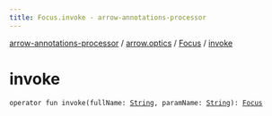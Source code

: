 ```yaml
---
title: Focus.invoke - arrow-annotations-processor
---
```


[arrow-annotations-processor](../../index.html) / [arrow.optics](../index.html) / [Focus](index.html) / [invoke](./invoke.html)

# invoke

`operator fun invoke(fullName: `[`String`](https://kotlinlang.org/api/latest/jvm/stdlib/kotlin/-string/index.html)`, paramName: `[`String`](https://kotlinlang.org/api/latest/jvm/stdlib/kotlin/-string/index.html)`): `[`Focus`](index.html)